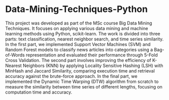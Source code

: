 # Data-Mining-Techniques-Python

This project was developed as part of the MSc  course Big Data Mining Techniques.
It focuses on applying various data mining and machine learning methods using Python, scikit-learn.
The work is divided into three parts: text classification, nearest neighbor search, and time series similarity.
In the first part, we implemented Support Vector Machines (SVM) and Random Forest models to classify news articles into categories using a Bag-of-Words representation and evaluated their performance through 5-Fold Cross Validation.
The second part involves improving the efficiency of K-Nearest Neighbors (KNN) by applying Locality Sensitive Hashing (LSH) with MinHash and Jaccard Similarity, comparing execution time and retrieval accuracy against the brute-force approach.
In the final part, we implemented the Dynamic Time Warping (DTW) algorithm from scratch to measure the similarity between time series of different lengths, focusing on computation time and accuracy.
